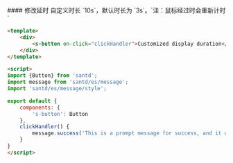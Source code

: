 <text lang="cn">
#### 修改延时
自定义时长 `10s`，默认时长为 `3s`。`注：鼠标经过时会重新计时`
</text>

```html
<template>
    <div>
        <s-button on-click="clickHandler">Customized display duration</s-button>
    </div>
</template>

<script>
import {Button} from 'santd';
import message from 'santd/es/message';
import 'santd/es/message/style';

export default {
    components: {
        's-button': Button
    },
    clickHandler() {
        message.success('This is a prompt message for success, and it will disappear in 10 seconds', 10);
    }
}
</script>
```
